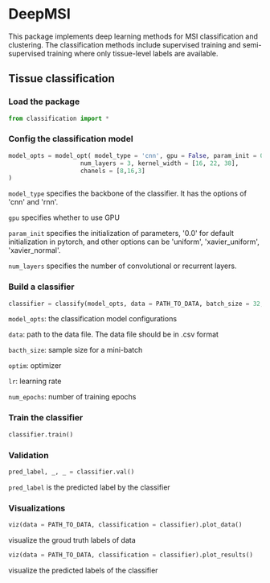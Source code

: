 # DeepMSI
This package implements deep learning methods for MSI classification and clustering. The classification methods include supervised training and semi-supervised training where only tissue-level labels are available.

## Tissue classification

### Load the package 

```python
from classification import *
```

### Config the classification model

```python
model_opts = model_opt( model_type = 'cnn', gpu = False, param_init = 0.0, 
                    num_layers = 3, kernel_width = [16, 22, 38],
                    chanels = [8,16,3]
)
```
`model_type`  specifies the backbone of the classifier. It has the options of 'cnn' and 'rnn'.

`gpu` specifies whether to use GPU 

`param_init` specifies the initialization of parameters, '0.0' for default initialization in pytorch, and other options can be 'uniform', 'xavier_uniform', 'xavier_normal'.

`num_layers` specifies the number of convolutional or recurrent layers.


### Build a classifier

```python
classifier = classify(model_opts, data = PATH_TO_DATA, batch_size = 32, optim = 'Adam', lr = 0.001, num_epochs = 10)
```
`model_opts`: the classification model configurations

`data`: path to the data file. The data file should be in .csv format

`bacth_size`: sample size for a mini-batch

`optim`: optimizer

`lr`: learning rate

`num_epochs`: number of training epochs


### Train the classifier

```python
classifier.train()
```
### Validation

```python
pred_label, _, _ = classifier.val()
```
`pred_label`  is the predicted label by the classifier

### Visualizations

```python
viz(data = PATH_TO_DATA, classification = classifier).plot_data()
```
visualize the groud truth labels of data

```python
viz(data = PATH_TO_DATA, classification = classifier).plot_results()
```
visualize the predicted labels of the classifier
